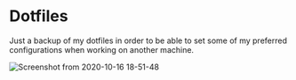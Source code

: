 # Dotfiles
Just a backup of my dotfiles in order to be able to set some of my preferred configurations when working on another machine.

![Screenshot from 2020-10-16 18-51-48](https://user-images.githubusercontent.com/64110504/96324844-ff955600-0fe0-11eb-99e6-e5d8bb0440ee.png)
